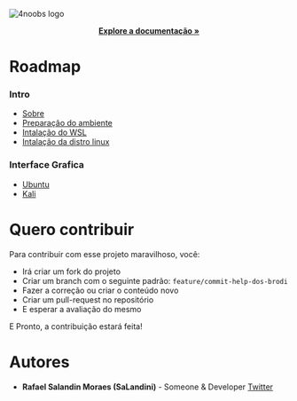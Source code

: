 ![4noobs logo](https://raw.githubusercontent.com/danilomacb/4noobs-model/a4bdddef7d88c4c882ca38347a02259f7113276b/4noobsAssets/image.svg)

<p align="center">
    <a href="#conteúdos"><strong>Explore a documentação »</strong></a>
</p>

# Roadmap

### Intro
- [Sobre](./contents/Intro/wsl_first.md#Sobre)
- [Preparação do ambiente](./contents/Intro/wsl_first.md#prepara%C3%A7%C3%A3o-do-ambiente)
- [Intalação do WSL](./contents/Intro/wsl_first.md#instalando-o-wsl)
- [Intalação da distro linux](./contents/Intro/wsl_first.md#instalando-a-distro-linux)

### Interface Grafica
- [Ubuntu]()
- [Kali]()

# Quero contribuir
Para contribuir com esse projeto maravilhoso, você:

- Irá criar um fork do projeto
- Criar um branch com o seguinte padrão: `feature/commit-help-dos-brodi`
- Fazer a correção ou criar o conteúdo novo
- Criar um pull-request no repositório
- E esperar a avaliação do mesmo

E Pronto, a contribuição estará feita!

# Autores
- __Rafael Salandin Moraes (SaLandini)__ - Someone & Developer [Twitter](https://twitter.com/Rafaelsm_f95)